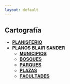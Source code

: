 ```yaml
---
layout: default
---
```

<h2>Cartografía</h2>

- [𝐏𝐋𝐀𝐍𝐈𝐒𝐅𝐄𝐑𝐈𝐎](https://blairsander.github.io/ciudad/planisferio.html) 
- 𝐏𝐋𝐀𝐍𝐎𝐒 𝐁𝐋𝐀𝐈𝐑 𝐒𝐀𝐍𝐃𝐄𝐑
  - [𝐌𝐔𝐍𝐈𝐂𝐈𝐏𝐈𝐎𝐒](https://blairsander.github.io/ciudad/municipios.html) 
  - [𝐁𝐎𝐒𝐐𝐔𝐄𝐒](https://blairsander.github.io/ciudad/bosques.html) 
  - [𝐏𝐀𝐑𝐐𝐔𝐄𝐒](https://blairsander.github.io/ciudad/parques.html) 
  - [𝐏𝐋𝐀𝐙𝐀𝐒](https://blairsander.github.io/ciudad/plazas.html) 
  - [𝐅𝐀𝐂𝐔𝐋𝐓𝐀𝐃𝐄𝐒](https://blairsander.github.io/ciudad/facultades.html) 
